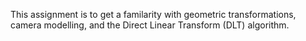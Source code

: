 This assignment is to get a familarity with geometric transformations, camera modelling, and the Direct
Linear Transform (DLT) algorithm.
